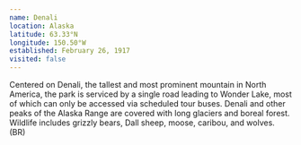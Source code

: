 ```yaml
---
name: Denali
location: Alaska
latitude: 63.33°N
longitude: 150.50°W
established: February 26, 1917
visited: false
---
```


Centered on Denali, the tallest and most prominent mountain in North America, the park is serviced by a single road leading to Wonder Lake, most of which can only be accessed via scheduled tour buses. Denali and other peaks of the Alaska Range are covered with long glaciers and boreal forest. Wildlife includes grizzly bears, Dall sheep, moose, caribou, and wolves. (BR)
